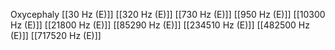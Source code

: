 Oxycephaly
[[30 Hz (E)]]
[[320 Hz (E)]]
[[730 Hz (E)]]
[[950 Hz (E)]]
[[10300 Hz (E)]]
[[21800 Hz (E)]]
[[85290 Hz (E)]]
[[234510 Hz (E)]]
[[482500 Hz (E)]]
[[717520 Hz (E)]]